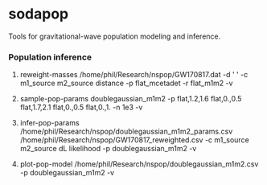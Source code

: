 # sodapop
Tools for gravitational-wave population modeling and inference.

### Population inference

1. reweight-masses /home/phil/Research/nspop/GW170817.dat -d ' ' -c m1_source m2_source distance -p flat_mcetadet -r flat_m1m2 -v

2. sample-pop-params doublegaussian_m1m2 -p flat,1.2,1.6 flat,0.,0.5 flat,1.7,2.1 flat,0.,0.5 flat,0.,1. -n 1e3 -v

3. infer-pop-params /home/phil/Research/nspop/doublegaussian_m1m2_params.csv /home/phil/Research/nspop/GW170817_reweighted.csv -c m1_source m2_source dL likelihood -p doublegaussian_m1m2 -v

4. plot-pop-model /home/phil/Research/nspop/doublegaussian_m1m2.csv -p doublegaussian_m1m2 -v
